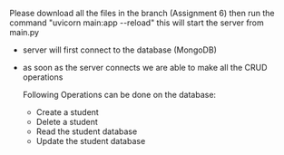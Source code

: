 Please download all the files in the branch (Assignment 6)
then run the command "uvicorn main:app --reload"
this will start the server from main.py
- server will first connect to the database (MongoDB)
- as soon as the server connects we are able to make all the CRUD operations

  Following Operations can be done on the database:
  - Create a student
  - Delete a student
  - Read the student database
  - Update the student database
